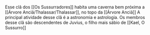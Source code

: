 Esse clã dos [[Os Sussurradores]] habita uma caverna bem próxima a [[Árvore Anciã/Thalassar/Thalassar]], no topo da [[Árvore Anciã]] A principal atividade desse clã é a astronomia e astrologia. Os membros desse clã são descendentes de Juvius, o filho mais sábio de [[Kael, O Sussurro]] 
